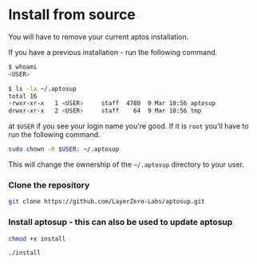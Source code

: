 # Install from source

You will have to remove your current aptos installation.

If you have a previous installation - run the following command.

```bash
$ whoami
<USER>
```

```bash
$ ls -la ~/.aptosup 
total 16
-rwxr-xr-x   1 <USER>     staff  4780  9 Mar 10:56 aptosup
drwxr-xr-x   2 <USER>     staff    64  9 Mar 10:56 tmp
```

at `$USER` if you see your login name you're good. If it is `root` you'll have to run the following command.

```bash
sudo chown -R $USER: ~/.aptosup
```

This will change the ownership of the `~/.aptosup` directory to your user.

### Clone the repository

```bash
git clone https://github.com/LayerZero-Labs/aptosup.git
```

### Install aptosup - this can also be used to update aptosup

```bash
chmod +x install
```

```bash
./install
```
